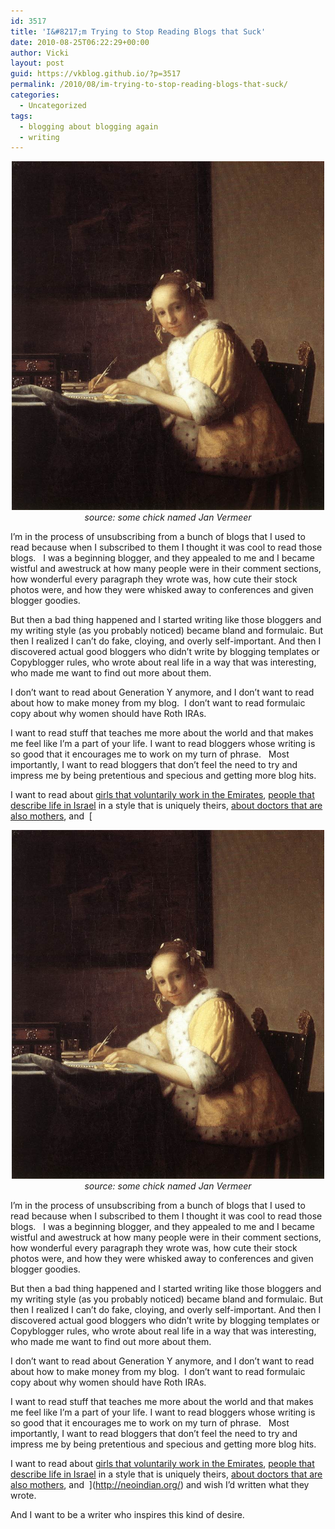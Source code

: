 ```yaml
---
id: 3517
title: 'I&#8217;m Trying to Stop Reading Blogs that Suck'
date: 2010-08-25T06:22:29+00:00
author: Vicki
layout: post
guid: https://vkblog.github.io/?p=3517
permalink: /2010/08/im-trying-to-stop-reading-blogs-that-suck/
categories:
  - Uncategorized
tags:
  - blogging about blogging again
  - writing
---
```

<p style="text-align: center;">
  <a href="https://raw.githubusercontent.com/vkblog/vkblog.github.io/master/public/img/2010/08/Vermeer_A_Lady_Writing.jpg"><img class="aligncenter size-full wp-image-3526" title="Vermeer_A_Lady_Writing" src="https://raw.githubusercontent.com/vkblog/vkblog.github.io/master/public/img/2010/08/Vermeer_A_Lady_Writing.jpg" alt="" width="500" height="558" /></a><em>source: some chick named Jan Vermeer</em>
</p>

I&#8217;m in the process of unsubscribing from a bunch of blogs that I used to read because when I subscribed to them I thought it was cool to read those blogs.   I was a beginning blogger, and they appealed to me and I became wistful and awestruck at how many people were in their comment sections, how wonderful every paragraph they wrote was, how cute their stock photos were, and how they were whisked away to conferences and given blogger goodies.

But then a bad thing happened and I started writing like those bloggers and my writing style (as you probably noticed) became bland and formulaic. But then I realized I can&#8217;t do fake, cloying, and overly self-important. And then I discovered actual good bloggers who didn&#8217;t write by blogging templates or Copyblogger rules, who wrote about real life in a way that was interesting, who made me want to find out more about them.

I don&#8217;t want to read about Generation Y anymore, and I don&#8217;t want to read about how to make money from my blog.  I don&#8217;t want to read formulaic copy about why women should have Roth IRAs.

I want to read stuff that teaches me more about the world and that makes me feel like I&#8217;m a part of your life. I want to read bloggers whose writing is so good that it encourages me to work on my turn of phrase.   Most importantly, I want to read bloggers that don&#8217;t feel the need to try and impress me by being pretentious and specious and getting more blog hits.

I want to read about [girls that voluntarily work in the Emirates](http://gubbiofarabia.tumblr.com/), [people that describe life in Israel](http://www.treppenwitz.com/) in a style that is uniquely theirs, [about doctors that are also mothers](http://theunderweardrawer.blogspot.com/), and  [<p style="text-align: center;">
  <a href="https://raw.githubusercontent.com/vkblog/vkblog.github.io/master/public/img/2010/08/Vermeer_A_Lady_Writing.jpg"><img class="aligncenter size-full wp-image-3526" title="Vermeer_A_Lady_Writing" src="https://raw.githubusercontent.com/vkblog/vkblog.github.io/master/public/img/2010/08/Vermeer_A_Lady_Writing.jpg" alt="" width="500" height="558" /></a><em>source: some chick named Jan Vermeer</em>
</p>

I&#8217;m in the process of unsubscribing from a bunch of blogs that I used to read because when I subscribed to them I thought it was cool to read those blogs.   I was a beginning blogger, and they appealed to me and I became wistful and awestruck at how many people were in their comment sections, how wonderful every paragraph they wrote was, how cute their stock photos were, and how they were whisked away to conferences and given blogger goodies.

But then a bad thing happened and I started writing like those bloggers and my writing style (as you probably noticed) became bland and formulaic. But then I realized I can&#8217;t do fake, cloying, and overly self-important. And then I discovered actual good bloggers who didn&#8217;t write by blogging templates or Copyblogger rules, who wrote about real life in a way that was interesting, who made me want to find out more about them.

I don&#8217;t want to read about Generation Y anymore, and I don&#8217;t want to read about how to make money from my blog.  I don&#8217;t want to read formulaic copy about why women should have Roth IRAs.

I want to read stuff that teaches me more about the world and that makes me feel like I&#8217;m a part of your life. I want to read bloggers whose writing is so good that it encourages me to work on my turn of phrase.   Most importantly, I want to read bloggers that don&#8217;t feel the need to try and impress me by being pretentious and specious and getting more blog hits.

I want to read about [girls that voluntarily work in the Emirates](http://gubbiofarabia.tumblr.com/), [people that describe life in Israel](http://www.treppenwitz.com/) in a style that is uniquely theirs, [about doctors that are also mothers](http://theunderweardrawer.blogspot.com/), and  ](http://neoindian.org/) and wish I&#8217;d written what they wrote.

And I want to be a writer who inspires this kind of desire.